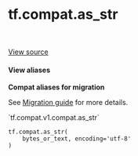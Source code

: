 <div itemscope itemtype="http://developers.google.com/ReferenceObject">
<meta itemprop="name" content="tf.compat.as_str" />
<meta itemprop="path" content="Stable" />
</div>

# tf.compat.as_str

<!-- Insert buttons and diff -->

<table class="tfo-notebook-buttons tfo-api nocontent" align="left">

</table>

<a target="_blank" href="/code/stable/tensorflow/python/util/compat.py">View source</a>





<section class="expandable">
  <h4 class="showalways">View aliases</h4>
  <p>
<b>Compat aliases for migration</b>
<p>See
<a href="https://www.tensorflow.org/guide/migrate">Migration guide</a> for
more details.</p>
<p>`tf.compat.v1.compat.as_str`</p>
</p>
</section>

<pre class="devsite-click-to-copy prettyprint lang-py tfo-signature-link">
<code>tf.compat.as_str(
    bytes_or_text, encoding=&#x27;utf-8&#x27;
)
</code></pre>



<!-- Placeholder for "Used in" -->
